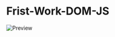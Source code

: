 # Frist-Work-DOM-JS
![Preview](https://github.com/q0m5/Frist-Work-DOM-JS/blob/main/screencapture-file-E-Projects-My-Last-Project-Elzero-DOM-index-html-2023-01-09-00_39_19%20(1).png?raw=true "Frist-Work-DOM-JS")
